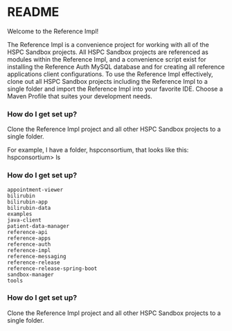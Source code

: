 # README #

Welcome to the Reference Impl!

The Reference Impl is a convenience project for working with all of the HSPC Sandbox projects.  All HSPC Sandbox projects are referenced as modules within the Reference Impl, and a convenience script exist for installing the Reference Auth MySQL database and for creating all reference applications client configurations.  To use the Reference Impl effectively, clone out all HSPC Sandbox projects including the Reference Impl to a single folder and import the Reference Impl into your favorite IDE.  Choose a Maven Profile that suites your development needs.

### How do I get set up? ###
Clone the Reference Impl project and all other HSPC Sandbox projects to a single folder.
    
For example, I have a folder, hspconsortium, that looks like this:
    hspconsortium> ls

### How do I get set up? ###
    appointment-viewer
    bilirubin
    bilirubin-app
    bilirubin-data
    examples
    java-client
    patient-data-manager
    reference-api
    reference-apps
    reference-auth
    reference-impl
    reference-messaging
    reference-release
    reference-release-spring-boot
    sandbox-manager
    tools

### How do I get set up? ###
Clone the Reference Impl project and all other HSPC Sandbox projects to a single folder.